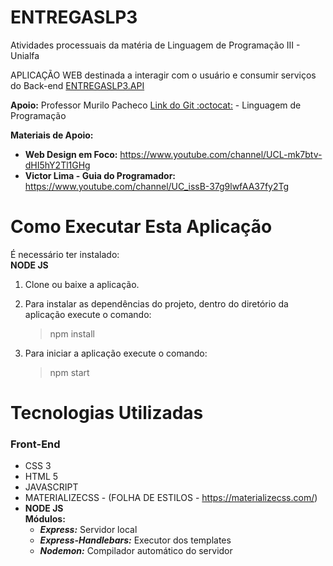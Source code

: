 # ENTREGASLP3

Atividades processuais da matéria de Linguagem de Programação III - Unialfa

APLICAÇÃO WEB destinada a interagir com o usuário e consumir serviços do Back-end [ENTREGASLP3.API](https://github.com/Di-Go/ENTREGASLP3.API)

**Apoio:** Professor Murilo Pacheco [Link do Git :octocat:](https://github.com/murilopacheco) - Linguagem de Programação 

**Materiais de Apoio:**
- **Web Design em Foco:** https://www.youtube.com/channel/UCL-mk7btv-dHI5hY2Tl1GHg
- **Victor Lima - Guia do Programador:** https://www.youtube.com/channel/UC_issB-37g9lwfAA37fy2Tg

# Como Executar Esta Aplicação

É necessário ter instalado:<br/>
**NODE JS**

1. Clone ou baixe a aplicação.
2. Para instalar as dependências do projeto, dentro do diretório da aplicação execute o comando:<br/>
    > npm install

3. Para iniciar a aplicação execute o comando:<br/>
    > npm start

# Tecnologias Utilizadas
### Front-End
- CSS 3
- HTML 5
- JAVASCRIPT
- MATERIALIZECSS - (FOLHA DE ESTILOS - https://materializecss.com/)
- **NODE JS**<br/>
    **Módulos:**<br/>
    - **_Express:_** Servidor local
    - **_Express-Handlebars:_** Executor dos templates
    - **_Nodemon:_** Compilador automático do servidor
